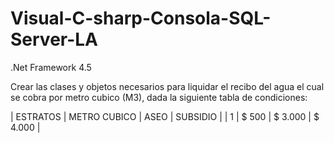 # Visual-C-sharp-Consola-SQL-Server-LA
.Net Framework 4.5

Crear las clases y objetos necesarios para liquidar el recibo del agua el cual se cobra por metro cubico (M3), dada la siguiente tabla de condiciones:


| ESTRATOS  | METRO CUBICO  | ASEO    | SUBSIDIO |
|    1      | $ 500         | $ 3.000 | $ 4.000  |

